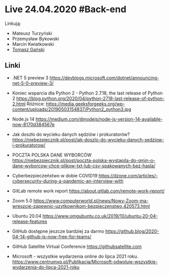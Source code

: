 # Live 24.04.2020 #Back-end

Linkują:

- Mateusz Turzyński
- Przemysław Bykowski
- Marcin Kwiatkowski
- [Tomasz Gański](https://www.linkedin.com/in/tomaszganski)

## Linki

- .NET 5 preview 3
  https://devblogs.microsoft.com/dotnet/announcing-net-5-0-preview-3/

- Koniec wsparcia dla Python 2 - Python 2.7.18, the last release of Python 2
  https://blog.python.org/2020/04/python-2718-last-release-of-python-2.html
  Różnice:
  https://media.geeksforgeeks.org/wp-content/uploads/20190503154837/Python2_python3.jpg

- Node.js 14
  https://medium.com/@nodejs/node-js-version-14-available-now-8170d384567e

- Jak doszło do wycieku danych sędziów i prokuratorów?
  https://niebezpiecznik.pl/post/jak-doszlo-do-wycieku-danych-sedziow-i-prokuratorow/

- POCZTA POLSKA DANE WYBORCÓW
  https://niebezpiecznik.pl/post/poczta-polska-wystapila-do-gmin-o-dane-wyborcow-chce-plikow-txt-lub-csv-spakowanych-bez-hasla/

- Cyberbezpieczeństwo w dobie COVID19
  https://dzone.com/articles/-cybersecurity-during-a-pandemic-an-interview-with

- GitLab remote work report
  https://about.gitlab.com/remote-work-report/

- Zoom 5.0
  https://www.computerworld.pl/news/Nowy-Zoom-ma-wreszcie-zapewnic-uzytkownikom-bezpieczenstwo,420573.html

- Ubuntu 20.04
  https://www.omgubuntu.co.uk/2019/10/ubuntu-20-04-release-features

- GitHub dostępne jeszcze bardziej za darmo
  https://github.blog/2020-04-14-github-is-now-free-for-teams/

- GitHub Satellite Virtual Conference
  https://githubsatellite.com

- Microsoft - wszystkie wydarzenia online do lipca 2021 roku.
  https://www.centrumxp.pl/Publikacja/Microsoft-odwoluje-wszystkie-wydarzenia-do-lipca-2021-roku
